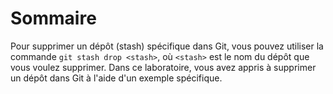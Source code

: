 # Sommaire

Pour supprimer un dépôt (stash) spécifique dans Git, vous pouvez utiliser la commande `git stash drop <stash>`, où `<stash>` est le nom du dépôt que vous voulez supprimer. Dans ce laboratoire, vous avez appris à supprimer un dépôt dans Git à l'aide d'un exemple spécifique.
